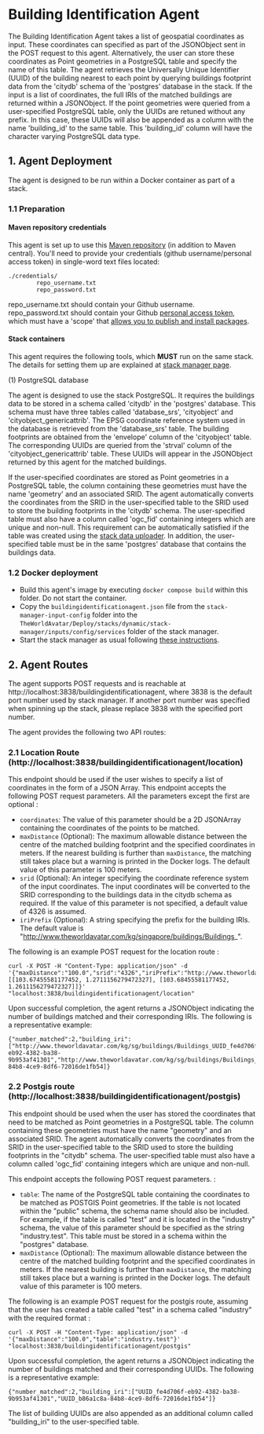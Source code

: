 # Building Identification Agent


The Building Identification Agent takes a list of geospatial coordinates as input. These coordinates can specified as part of the JSONObject sent in the POST request to this agent. Alternatively, the user can store these coordinates as Point geometries in a PostgreSQL table and specify the name of this table. The agent retrieves the Universally Unique Identifier (UUID) of the building nearest to each point by querying buildings footprint data from the 'citydb' schema of the 'postgres' database in the stack. If the input is a list of coordinates, the full IRIs of the matched buildings are returned within a JSONObject. If the point geometries were queried from a user-specified PostgreSQL table, only the UUIDs are retuned without any prefix. In this case, these UUIDs will also be appended as a column with the name 'building_id' to the same table. This 'building_id' column will have the character varying PostgreSQL data type.


## 1. Agent Deployment

The agent is designed to be run within a Docker container as part of a stack.

### 1.1 Preparation
#### Maven repository credentials
This agent is set up to use this [Maven repository](https://maven.pkg.github.com/cambridge-cares/TheWorldAvatar/) (in addition to Maven central). You'll need to provide your credentials (github username/personal access token) in single-word text files located:
```
./credentials/
        repo_username.txt
        repo_password.txt
```

repo_username.txt should contain your Github username. repo_password.txt should contain your Github [personal access token](https://docs.github.com/en/github/authenticating-to-github/creating-a-personal-access-token),
which must have a 'scope' that [allows you to publish and install packages](https://docs.github.com/en/packages/working-with-a-github-packages-registry/working-with-the-apache-maven-registry#authenticating-to-github-packages).

#### Stack containers

This agent requires the following tools, which **MUST** run on the same stack. The details for setting them up are explained at [stack manager page](https://github.com/cambridge-cares/TheWorldAvatar/tree/main/Deploy/stacks/dynamic/stack-manager).


(1) PostgreSQL database

The agent is designed to use the stack PostgreSQL. It requires the buildings data to be stored in a schema called 'citydb' in the 'postgres' database. This schema must have three tables called 'database_srs', 'cityobject' and 'cityobject_genericattrib'. The EPSG coordinate reference system used in the database is retrieved from the 'database_srs' table. The building footprints are obtained from the 'envelope' column of the 'cityobject' table. The corresponding UUIDs are queried from the 'strval' column of the 'cityobject_genericattrib' table. These UUIDs will appear in the JSONObject returned by this agent for the matched buildings.

If the user-specified coordinates are stored as Point geometries in a PostgreSQL table, the column containing these geometries must have the name 'geometry' and an associated SRID. The agent automatically converts the coordinates from the SRID in the user-specified table to the SRID used to store the building footprints in the 'citydb' schema. The user-specified table must also have a column called 'ogc_fid' containing integers which are unique and non-null. This requirement can be automatically satisfied if the table was created using the [stack data uploader](https://github.com/cambridge-cares/TheWorldAvatar/tree/main/Deploy/stacks/dynamic/stack-data-uploader). In addition, the user-specified table must be in the same 'postgres' database that contains the buildings data.

### 1.2 Docker deployment

- Build this agent's image by executing `docker compose build` within this folder. Do not start the container.
- Copy the `buildingidentificationagent.json` file from the `stack-manager-input-config` folder into the `TheWorldAvatar/Deploy/stacks/dynamic/stack-manager/inputs/config/services` folder of the stack manager.
- Start the stack manager as usual following [these instructions](https://github.com/cambridge-cares/TheWorldAvatar/tree/main/Deploy/stacks/dynamic/stack-manager).

## 2. Agent Routes

The agent supports POST requests and is reachable at http://localhost:3838/buildingidentificationagent, where 3838 is the default port number used by stack manager. If another port number was specified when spinning up the stack, please replace 3838 with the specified port number. 

The agent provides the following two API routes: 

### 2.1 Location Route (http://localhost:3838/buildingidentificationagent/location)

This endpoint should be used if the user wishes to specify a list of coordinates in the form of a JSON Array. This endpoint accepts the following POST request parameters. All the parameters except the first are optional :

- ```coordinates```: The value of this parameter should be a 2D JSONArray containing the coordinates of the points to be matched. 
- ```maxDistance``` (Optional): The maximum allowable distance between the centre of the matched building footprint and the specified coordinates in meters. If the nearest building is further than ```maxDistance```, the matching still takes place but a warning is printed in the Docker logs. The default value of this parameter is 100 meters.
- ```srid``` (Optional): An integer specifying the coordinate reference system of the input coordinates. The input coordinates will be converted to the SRID corresponding to the buildings data in the citydb schema as required. If the value of this parameter is not specified, a default value of 4326 is assumed.
- ```iriPrefix``` (Optional): A string specifying the prefix for the building IRIs. The default value is "http://www.theworldavatar.com/kg/singapore/buildings/Buildings_".

The following is an example POST request for the location route :

```
curl -X POST -H "Content-Type: application/json" -d '{"maxDistance":"100.0","srid":"4326","iriPrefix":"http://www.theworldavatar.com/kg/sg/buildings/Buildings_","coordinates":[[103.67455581177452, 1.2711156279472327], [103.68455581177452, 1.2611156279472327]]}'  "localhost:3838/buildingidentificationagent/location"
```

Upon successful completion, the agent returns a JSONObject indicating the number of buildings matched and their corresponding IRIs. The following is a representative example: 

```
{"number_matched":2,"building_iri":["http://www.theworldavatar.com/kg/sg/buildings/Buildings_UUID_fe4d706f-eb92-4382-ba38-9b953af41301","http://www.theworldavatar.com/kg/sg/buildings/Buildings_UUID_b86a1c8a-84b8-4ce9-8df6-72016de1fb54]}
```

### 2.2 Postgis route (http://localhost:3838/buildingidentificationagent/postgis)

This endpoint should be used when the user has stored the coordinates that need to be matched as Point geometries in a PostgreSQL table. The column containing these geometries must have the name "geometry" and an associated SRID. The agent automatically converts the coordinates from the SRID in the user-specified table to the SRID used to store the building footprints in the "citydb" schema. The user-specified table must also have a column called 'ogc_fid' containing integers which are unique and non-null.

This endpoint accepts the following POST request parameters.  :

- ```table```: The name of the PostgreSQL table containing the coordinates to be matched as POSTGIS Point geometries. If the table is not located within the "public" schema, the schema name should also be included. For example, if the table is called "test" and it is located in the "industry" schema, the value of this parameter should be specified as the string "industry.test". This table must be stored in a schema within the "postgres" database.
- ```maxDistance``` (Optional): The maximum allowable distance between the centre of the matched building footprint and the specified coordinates in meters. If the nearest building is further than ```maxDistance```, the matching still takes place but a warning is printed in the Docker logs. The default value of this parameter is 100 meters.

The following is an example POST request for the postgis route, assuming that the user has created a table called "test" in a schema called "industry" with the required format :


```
curl -X POST -H "Content-Type: application/json" -d '{"maxDistance":"100.0","table":"industry.test"}'  "localhost:3838/buildingidentificationagent/postgis"
```

Upon successful completion, the agent returns a JSONObject indicating the number of buildings matched and their corresponding UUIDs. The following is a representative example: 

```
{"number_matched":2,"building_iri":["UUID_fe4d706f-eb92-4382-ba38-9b953af41301","UUID_b86a1c8a-84b8-4ce9-8df6-72016de1fb54"]}
```

The list of building UUIDs are also appended as an additional column called "building_iri" to the user-specified table.




